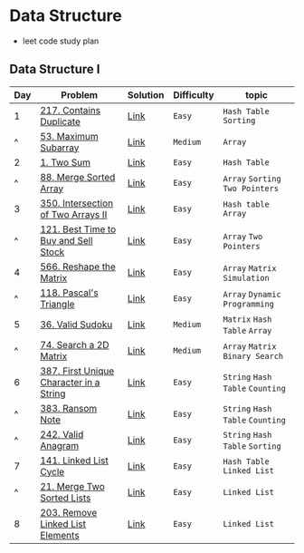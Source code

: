 # Data Structure
- leet code study plan


## Data Structure I
|Day|Problem|Solution|Difficulty|topic|
|---|-------|--------|----------|-----|
|1|[217. Contains Duplicate](https://leetcode.com/problems/contains-duplicate/)|[Link](./DataStructureI/217-contains_duplicate.cpp)|`Easy`|`Hash Table` `Sorting`|
|^|[53. Maximum Subarray](https://leetcode.com/problems/maximum-subarray/)|[Link](./DataStructureI/53-maximum_subarray.cpp)|`Medium`|`Array`|
|2|[1. Two Sum](https://leetcode.com/problems/two-sum/?envType=study-plan&id=data-structure-i)|[Link](./DataStructureI/1-two_sum.cpp)|`Easy`|`Hash Table`|
|^|[88. Merge Sorted Array](https://leetcode.com/problems/merge-sorted-array/?envType=study-plan&id=data-structure-i)|[Link](./DataStructureI/88-merge_sorted_array.cpp)|`Easy`|`Array` `Sorting` `Two Pointers`|
|3|[350. Intersection of Two Arrays II](https://leetcode.com/problems/intersection-of-two-arrays-ii/description/?envType=study-plan&id=data-structure-i)|[Link](./DataStructureI/350-intersection_of_two_arrays_II.cpp)|`Easy`|`Hash table` `Array`|
|^|[121. Best Time to Buy and Sell Stock](https://leetcode.com/problems/best-time-to-buy-and-sell-stock/description/?envType=study-plan&id=data-structure-i)|[Link](./DataStructureI/121-best_time_to_buy_and_sell_stock.cpp)|`Easy`|`Array` `Two Pointers`|
|4|[566. Reshape the Matrix](https://leetcode.com/problems/reshape-the-matrix/?envType=study-plan&id=data-structure-i)|[Link](./DataStructureI/566-reshape_the_matrix.cpp)|`Easy`|`Array` `Matrix` `Simulation`|
|^|[118. Pascal's Triangle](https://leetcode.com/problems/pascals-triangle/)|[Link](./DataStructureI/118-pascal_s_triangle.cpp)|`Easy`|`Array` `Dynamic Programming`|
|5|[36. Valid Sudoku](https://leetcode.com/problems/valid-sudoku/)|[Link](./DataStructureI/36-valid_sudoku.cpp)|`Medium`|`Matrix` `Hash Table` `Array`|
|^|[74. Search a 2D Matrix](https://leetcode.com/problems/search-a-2d-matrix/?envType=study-plan&id=data-structure-i)|[Link](./DataStructureI/74-serach_a_2d_matrix.cpp)|`Medium`|`Array` `Matrix` `Binary Search`|
|6|[387. First Unique Character in a String](https://leetcode.com/problems/first-unique-character-in-a-string/?envType=study-plan&id=data-structure-i)|[Link](./DataStructureI/387-first_unique_character_in_a_string.cpp)|`Easy`|`String` `Hash Table` `Counting`|
|^|[383. Ransom Note](https://leetcode.com/problems/ransom-note/description/?envType=study-plan&id=data-structure-i)|[Link](./DataStructureI/383-ransom_note.cpp)|`Easy`|`String` `Hash Table` `Counting`|
|^|[242. Valid Anagram](https://leetcode.com/problems/valid-anagram/)|[Link](./DataStructureI/242-valid_anagram.cpp)|`Easy`|`String` `Hash Table` `Sorting`|
|7|[141. Linked List Cycle](https://leetcode.com/problems/linked-list-cycle/description/?envType=study-plan&id=data-structure-i)|[Link](./DataStructureI/141-linked_list_cycle.cpp)|`Easy`|`Hash Table` `Linked List`|
|^|[21. Merge Two Sorted Lists](https://leetcode.com/problems/merge-two-sorted-lists/description/?envType=study-plan&id=data-structure-i)|[Link](./DataStructureI/21-merge_two_sorted_lists.cpp)|`Easy`|`Linked List`|
|8|[203. Remove Linked List Elements](https://leetcode.com/problems/remove-linked-list-elements/)|[Link](./DataStructureI/203-remove_linked_list_elements.cpp)|`Easy`|`Linked List`|